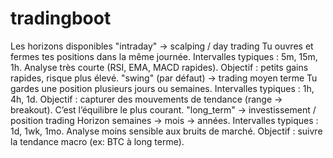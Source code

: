 # tradingboot
Les horizons disponibles
"intraday" → scalping / day trading
Tu ouvres et fermes tes positions dans la même journée.
Intervalles typiques : 5m, 15m, 1h.
Analyse très courte (RSI, EMA, MACD rapides).
Objectif : petits gains rapides, risque plus élevé.
"swing" (par défaut) → trading moyen terme
Tu gardes une position plusieurs jours ou semaines.
Intervalles typiques : 1h, 4h, 1d.
Objectif : capturer des mouvements de tendance (range → breakout).
C’est l’équilibre le plus courant.
"long_term" → investissement / position trading
Horizon semaines → mois → années.
Intervalles typiques : 1d, 1wk, 1mo.
Analyse moins sensible aux bruits de marché.
Objectif : suivre la tendance macro (ex: BTC à long terme).